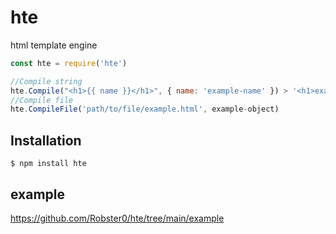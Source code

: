 # hte

html template engine
```js
const hte = require('hte')

//Compile string
hte.Compile("<h1>{{ name }}</h1>", { name: 'example-name' }) > '<h1>example-name</h1>'
//Compile file
hte.CompileFile('path/to/file/example.html', example-object)
```

## Installation
```
$ npm install hte
```

## example

https://github.com/Robster0/hte/tree/main/example